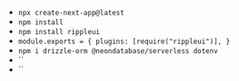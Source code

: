 - `npx create-next-app@latest`
- `npm install`
- `npm install rippleui`
- `module.exports = { plugins: [require("rippleui")], }`
- `npm i drizzle-orm @neondatabase/serverless dotenv`
- ``
- ``